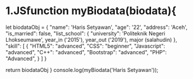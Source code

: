 # 1.JSfunction myBiodata(biodata){
  let biodataObj = {
    "name": 'Haris Setyawan',
	"age": '22',
    "address": 'Aceh',
    "is_married": false,
    "list_school": {
      "university": 'Politeknik Negeri Lhokseumawe', year_in ('2015'), year_out ('2019'), major (salahudin)
    },
    "skill": [
      {
        "HTML5": "advanced",
        "CSS": "beginner",
        "Javascript": "advanced",
        "C++": "advanced",
        "Bootstrap": "advanced",
        "PHP": "Advanced",
      }
    ]
  }

  return biodataObj
}
console.log(myBiodata('Haris Setyawan'));
